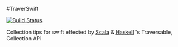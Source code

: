 #TraverSwift

[![Build Status](https://travis-ci.org/UsrNameu1/TraverSwift.svg?branch=master)](https://travis-ci.org/UsrNameu1/TraverSwift)

Collection tips for swift effected by [Scala](http://www.scala-lang.org/api/current/index.html#scala.collection.Traversable) & [Haskell](http://hackage.haskell.org/package/base-4.7.0.2/docs/Data-Traversable.html) 's Traversable, Collection API
